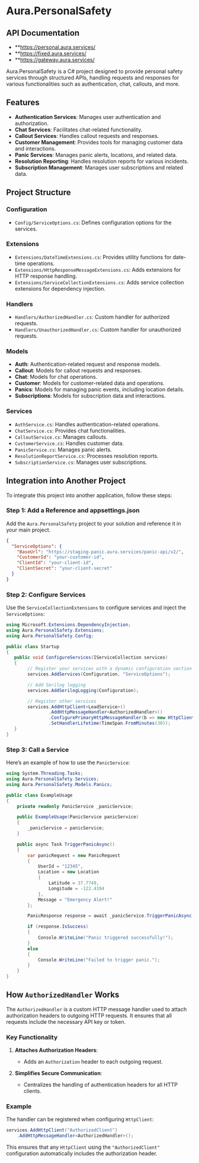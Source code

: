 
# Aura.PersonalSafety

## API Documentation

- **https://personal.aura.services/
- **https://fixed.aura.services/
- **https://gateway.aura.services/

Aura.PersonalSafety is a C# project designed to provide personal safety services through structured APIs, 
handling requests and responses for various functionalities such as authentication, chat, callouts, and more.

## Features

- **Authentication Services**: Manages user authentication and authorization.
- **Chat Services**: Facilitates chat-related functionality.
- **Callout Services**: Handles callout requests and responses.
- **Customer Management**: Provides tools for managing customer data and interactions.
- **Panic Services**: Manages panic alerts, locations, and related data.
- **Resolution Reporting**: Handles resolution reports for various incidents.
- **Subscription Management**: Manages user subscriptions and related data.

## Project Structure

### Configuration
- `Config/ServiceOptions.cs`: Defines configuration options for the services.

### Extensions
- `Extensions/DateTimeExtensions.cs`: Provides utility functions for date-time operations.
- `Extensions/HttpResponseMessageExtensions.cs`: Adds extensions for HTTP response handling.
- `Extensions/ServiceCollectionExtensions.cs`: Adds service collection extensions for dependency injection.

### Handlers
- `Handlers/AuthorizedHandler.cs`: Custom handler for authorized requests.
- `Handlers/UnauthorizedHandler.cs`: Custom handler for unauthorized requests.

### Models
- **Auth**: Authentication-related request and response models.
- **Callout**: Models for callout requests and responses.
- **Chat**: Models for chat operations.
- **Customer**: Models for customer-related data and operations.
- **Panics**: Models for managing panic events, including location details.
- **Subscriptions**: Models for subscription data and interactions.

### Services
- `AuthService.cs`: Handles authentication-related operations.
- `ChatService.cs`: Provides chat functionalities.
- `CalloutService.cs`: Manages callouts.
- `CustomerService.cs`: Handles customer data.
- `PanicService.cs`: Manages panic alerts.
- `ResolutionReportService.cs`: Processes resolution reports.
- `SubscriptionService.cs`: Manages user subscriptions.

## Integration into Another Project

To integrate this project into another application, follow these steps:

### Step 1: Add a Reference and appsettings.json

Add the `Aura.PersonalSafety` project to your solution and reference it in your main project.
```json
{
  "ServiceOptions": {
    "BaseUrl": "https://staging-panic.aura.services/panic-api/v2/",
    "CustomerId": "your-customer-id",
    "ClientId": "your-client-id",
    "ClientSecret": "your-client-secret"
  }
}
```

### Step 2: Configure Services

Use the `ServiceCollectionExtensions` to configure services and inject the `ServiceOptions`:

```csharp
using Microsoft.Extensions.DependencyInjection;
using Aura.PersonalSafety.Extensions;
using Aura.PersonalSafety.Config;

public class Startup
{
   public void ConfigureServices(IServiceCollection services)
   {
        // Register your services with a dynamic configuration section name
        services.AddServices(Configuration, "ServiceOptions");

        // Add Serilog logging
        services.AddSerilogLogging(Configuration);

        // Register other services
        services.AddHttpClient<LeadService>()
                .AddHttpMessageHandler<AuthorizedHandler>()
                .ConfigurePrimaryHttpMessageHandler(b => new HttpClientHandler() { AllowAutoRedirect = false })
                .SetHandlerLifetime(TimeSpan.FromMinutes(30));
   }
}
```

### Step 3: Call a Service

Here’s an example of how to use the `PanicService`:

```csharp
using System.Threading.Tasks;
using Aura.PersonalSafety.Services;
using Aura.PersonalSafety.Models.Panics;

public class ExampleUsage
{
    private readonly PanicService _panicService;

    public ExampleUsage(PanicService panicService)
    {
        _panicService = panicService;
    }

    public async Task TriggerPanicAsync()
    {
        var panicRequest = new PanicRequest
        {
            UserId = "12345",
            Location = new Location
            {
                Latitude = 37.7749,
                Longitude = -122.4194
            },
            Message = "Emergency Alert!"
        };

        PanicResponse response = await _panicService.TriggerPanicAsync(panicRequest);

        if (response.IsSuccess)
        {
            Console.WriteLine("Panic triggered successfully!");
        }
        else
        {
            Console.WriteLine("Failed to trigger panic.");
        }
    }
}
```

## How `AuthorizedHandler` Works

The `AuthorizedHandler` is a custom HTTP message handler used to attach authorization headers to outgoing HTTP requests. It ensures that all requests include the necessary API key or token.

### Key Functionality

1. **Attaches Authorization Headers**: 
   - Adds an `Authorization` header to each outgoing request.

2. **Simplifies Secure Communication**:
   - Centralizes the handling of authentication headers for all HTTP clients.

### Example

The handler can be registered when configuring `HttpClient`:

```csharp
services.AddHttpClient("AuthorizedClient")
    .AddHttpMessageHandler<AuthorizedHandler>();
```

This ensures that any `HttpClient` using the `"AuthorizedClient"` configuration automatically includes the authorization header.

